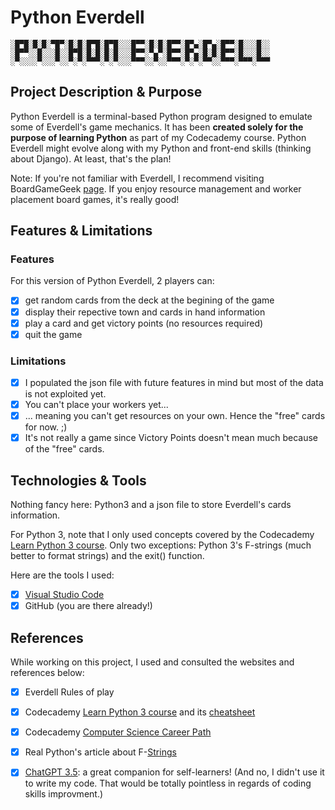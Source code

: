 # Python Everdell

    ░█▀█░█░█░▀█▀░█░█░█▀█░█▀█░░░█▀▀░█░█░█▀▀░█▀▄░█▀▄░█▀▀░█░░░█░░
    ░█▀▀░░█░░░█░░█▀█░█░█░█░█░░░█▀▀░▀▄▀░█▀▀░█▀▄░█░█░█▀▀░█░░░█░░
    ░▀░░░░▀░░░▀░░▀░▀░▀▀▀░▀░▀░░░▀▀▀░░▀░░▀▀▀░▀░▀░▀▀░░▀▀▀░▀▀▀░▀▀▀

## Project Description & Purpose

Python Everdell is a terminal-based Python program designed to emulate some of Everdell's game mechanics. It has been **created solely for the purpose of learning Python** as part of my Codecademy course. Python Everdell might evolve along with my Python and front-end skills (thinking about Django). At least, that's the plan!

Note: If you're not familiar with Everdell, I recommend visiting BoardGameGeek [page](https://boardgamegeek.com/boardgame/199792/everdell). If you enjoy resource management and worker placement board games, it's really good!

## Features & Limitations

### Features
For this version of Python Everdell, 2 players can:
 - [x] get random cards from the deck at the begining of the game
 - [x] display their repective town and cards in hand information
 - [x] play a card and get victory points (no resources required)
 - [x] quit the game

### Limitations
 - [x] I populated the json file with future features in mind but most of the data is not exploited yet.
 - [x] You can't place your workers yet...
 - [x] ... meaning you can't get resources on your own. Hence the "free" cards for now. ;)
 - [x] It's not really a game since Victory Points doesn't mean much because of the "free" cards.

## Technologies & Tools

Nothing fancy here: Python3 and a json file to store Everdell's cards information.

For Python 3, note that I only used concepts covered by the Codecademy [Learn Python 3 course](https://www.codecademy.com/learn/learn-python-3). Only two exceptions: Python 3's F-strings (much better to format strings) and the exit() function.

Here are the tools I used:
 - [x] [Visual Studio Code](https://code.visualstudio.com/)
 - [x] GitHub (you are there already!)

## References

While working on this project, I used and consulted the websites and references below:
 - [x] Everdell Rules of play
 - [x] Codecademy [Learn Python 3 course](https://www.codecademy.com/learn/learn-python-3) and its [cheatsheet](https://www.codecademy.com/learn/learn-python-3/modules/learn-python3-lists/cheatsheet)
 - [x] Codecademy [Computer Science Career Path](https://www.codecademy.com/career-journey/computer-science)
 - [x] Real Python's article about F-[Strings](https://realpython.com/python-f-strings/)
 - [x] [ChatGPT 3.5](https://chat.openai.com/): a great companion for self-learners! (And no, I didn't use it to write my code. That would be totally pointless in regards of coding skills improvment.)
 
